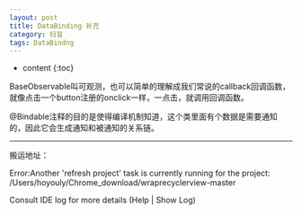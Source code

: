 ```yaml
---
layout: post
title: DataBinding 补充
category: 扫盲
tags: DataBindng
---
```

* content
{:toc}



BaseObservable叫可观测，也可以简单的理解成我们常说的callback回调函数，就像点击一个button注册的onclick一样，一点击，就调用回调函数。

@Bindable注释的目的是使得编译机制知道，这个类里面有个数据是需要通知的，因此它会生成通知和被通知的关系链。


---
搬运地址：



Error:Another 'refresh project' task is currently running for the project:  /Users/hoyouly/Chrome_download/wraprecyclerview-master

Consult IDE log for more details (Help | Show Log)
